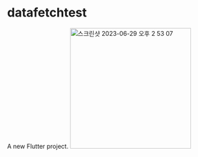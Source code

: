 # datafetchtest

A new Flutter project.
<img width="280" alt="스크린샷 2023-06-29 오후 2 53 07" src="https://github.com/notenoughnowjy/Flutter-Dart/assets/96164365/f1be5696-5439-4afa-b9b7-5c6b48b5cf2b">

